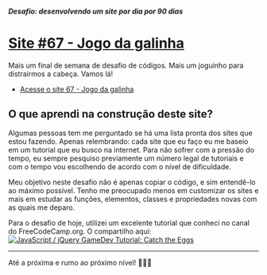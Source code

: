 ##### Desafio: desenvolvendo um site por dia por 90 dias 

# [Site #67 - Jogo da galinha](https://www.dorlyneto.com/90sites/67-jogo-da-galinha)

Mais um final de semana de desafio de códigos. Mais um joguinho para distrairmos a cabeça. Vamos lá!

* [Acesse o site 67 - Jogo da galinha](https://www.dorlyneto.com/90sites/67-jogo-da-galinha)

## O que aprendi na construção deste site?

Algumas pessoas tem me perguntado se há uma lista pronta dos sites que estou fazendo. Apenas relembrando: cada site que eu faço eu me baseio em um tutorial que eu busco na internet. Para não sofrer com a pressão do tempo, eu sempre pesquiso previamente um número legal de tutoriais e com o tempo vou escolhendo de acordo com o nível de dificuldade.

Meu objetivo neste desafio não é apenas copiar o código, e sim entendê-lo ao máximo possível. Tenho me preocupado menos em customizar os sites e mais em estudar as funções, elementos, classes e propriedades novas com as quais me deparo. 

Para o desafio de hoje, utilizei um excelente tutorial que conheci no canal do FreeCodeCamp.org. O compartilho aqui:
[![JavaScript / jQuery GameDev Tutorial: Catch the Eggs](https://img.youtube.com/vi/Vjw7wAZqSM4/0.jpg)](https://www.youtube.com/watch?v=Vjw7wAZqSM4)

---

Até a próxima e rumo ao próximo nível! 🚀🚀🚀